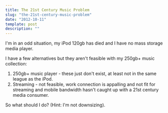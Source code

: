 ```yaml
---
title: The 21st Century Music Problem
slug: "the-21st-century-music-problem"
date: "2012-10-11"
template: post
description: ""
---
```

I'm in an odd situation, my iPod 120gb has died and I have no mass storage media player.

I have a few alternatives but they aren't feasible with my 250gb+ music collection:

1. 250gb+ music player - these just don't exist, at least not in the same league as the iPod.
2. Streaming - not feasible, work connection is appalling and not fit for streaming and mobile bandwidth hasn't caught up with a 21st century media consumer.

So what should I do? (Hint: I'm not downsizing).
